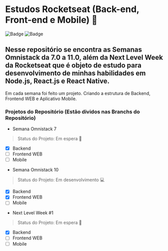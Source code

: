 # Estudos Rocketseat (Back-end, Front-end e Mobile) :rocket:
![Badge](https://img.shields.io/static/v1?label=react&message=framework&color=blue&style=for-the-badge&logo=REACT)
![Badge](https://img.shields.io/static/v1?label=node&message=framework&color=green&style=for-the-badge&logo=NODE.js)

 
 ## Nesse repositório se encontra as Semanas Omnistack da 7.0 a 11.0, além da Next Level Week da Rocketseat que é objeto de estudo para desenvolvimento de minhas habilidades em Node.js, React.js e React Native.
 
 Em cada semana foi feito um projeto. Criando a estrutura de Backend, Frontend WEB e Aplicativo Mobile.

### Projetos do Repositório (Estão dividos nas Branchs do Repositório)
- Semana Omnistack 7
> Status do Projeto: Em espera :construction:
  - [x] Backend
  - [ ] Frontend WEB
  - [ ] Mobile
- Semana Omnistack 10
> Status do Projeto: Em desenvolvimento :computer:
  - [x] Backend
  - [x] Frontend WEB
  - [ ] Mobile
- Next Level Week #1
> Status do Projeto: Em espera :construction:
  - [x] Backend
  - [ ] Frontend WEB
  - [ ] Mobile
